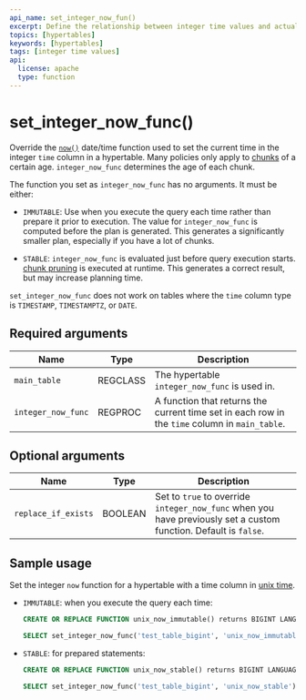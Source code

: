 ```yaml
---
api_name: set_integer_now_fun()
excerpt: Define the relationship between integer time values and actual time
topics: [hypertables]
keywords: [hypertables]
tags: [integer time values]
api:
  license: apache
  type: function
---
```


# set_integer_now_func()

Override the [`now()`](https://www.postgresql.org/docs/16/functions-datetime.html) date/time function used to
set the current time in the integer `time` column in a hypertable. Many policies only apply to 
[chunks][chunks] of a certain age. `integer_now_func` determines the age of each chunk.

The function you set as `integer_now_func` has no arguments. It must be either:
 
- `IMMUTABLE`: Use when you execute the query each time rather than prepare it prior to execution. The value 
  for `integer_now_func` is computed before the plan is generated. This generates a significantly smaller 
  plan, especially if you have a lot of chunks. 

- `STABLE`: `integer_now_func` is evaluated just before query execution starts. 
  [chunk pruning](https://www.timescale.com/blog/optimizing-queries-timescaledb-hypertables-with-partitions-postgresql-6366873a995d/) is executed at runtime. This generates a correct result, but may increase 
  planning time.


`set_integer_now_func` does not work on tables where the `time` column type is `TIMESTAMP`, `TIMESTAMPTZ`, or 
`DATE`.  

## Required arguments

|Name|Type| Description |
|-|-|-|
|`main_table`|REGCLASS| The hypertable `integer_now_func` is used in. |
|`integer_now_func`|REGPROC| A function that returns the current time set in each row in the `time` column in `main_table`.|

## Optional arguments

|Name|Type| Description|
|-|-|-|
|`replace_if_exists`|BOOLEAN| Set to `true` to override `integer_now_func` when you have previously set a custom function. Default is `false`. |

## Sample usage

Set the integer `now` function for a hypertable with a time column in [unix time](https://en.wikipedia.org/wiki/Unix_time).

- `IMMUTABLE`: when you execute the query each time: 
    ```sql
    CREATE OR REPLACE FUNCTION unix_now_immutable() returns BIGINT LANGUAGE SQL IMMUTABLE as $$  SELECT extract (epoch from now())::BIGINT $$;
    
    SELECT set_integer_now_func('test_table_bigint', 'unix_now_immutable');
    ```

- `STABLE`: for prepared statements:
    ```sql
    CREATE OR REPLACE FUNCTION unix_now_stable() returns BIGINT LANGUAGE SQL STABLE AS $$ SELECT extract(epoch from now())::BIGINT $$;
    
    SELECT set_integer_now_func('test_table_bigint', 'unix_now_stable');
    ```

[chunks]: /use-timescale/:currentVersion:/hypertables/about-hypertables/#hypertable-partitioning
